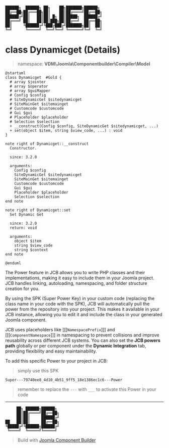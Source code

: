 ```
██████╗  ██████╗ ██╗    ██╗███████╗██████╗
██╔══██╗██╔═══██╗██║    ██║██╔════╝██╔══██╗
██████╔╝██║   ██║██║ █╗ ██║█████╗  ██████╔╝
██╔═══╝ ██║   ██║██║███╗██║██╔══╝  ██╔══██╗
██║     ╚██████╔╝╚███╔███╔╝███████╗██║  ██║
╚═╝      ╚═════╝  ╚══╝╚══╝ ╚══════╝╚═╝  ╚═╝
```
# class Dynamicget (Details)
> namespace: **VDM\Joomla\Componentbuilder\Compiler\Model**

```uml
@startuml
class Dynamicget  #Gold {
  # array $jointer
  # array $operator
  # array $guiMapper
  # Config $config
  # SiteDynamicGet $sitedynamicget
  # SiteMainGet $sitemainget
  # Customcode $customcode
  # Gui $gui
  # Placeholder $placeholder
  # Selection $selection
  + __construct(Config $config, SiteDynamicGet $sitedynamicget, ...)
  + set(object $item, string $view_code, ...) : void
}

note right of Dynamicget::__construct
  Constructor.

  since: 3.2.0
  
  arguments:
    Config $config
    SiteDynamicGet $sitedynamicget
    SiteMainGet $sitemainget
    Customcode $customcode
    Gui $gui
    Placeholder $placeholder
    Selection $selection
end note

note right of Dynamicget::set
  Set Dynamic Get

  since: 3.2.0
  return: void
  
  arguments:
    object $item
    string $view_code
    string $context
end note
 
@enduml
```

The Power feature in JCB allows you to write PHP classes and their implementations, making it easy to include them in your Joomla project. JCB handles linking, autoloading, namespacing, and folder structure creation for you.

By using the SPK (Super Power Key) in your custom code (replacing the class name in your code with the SPK), JCB will automatically pull the power from the repository into your project. This makes it available in your JCB instance, allowing you to edit it and include the class in your generated Joomla component.

JCB uses placeholders like [[[`NamespacePrefix`]]] and [[[`ComponentNamespace`]]] in namespacing to prevent collisions and improve reusability across different JCB systems. You can also set the **JCB powers path** globally or per component under the **Dynamic Integration** tab, providing flexibility and easy maintainability.

To add this specific Power to your project in JCB:

> simply use this SPK
```
Super---79740ee8_4d10_4b51_9ff5_18e1386ec1c6---Power
```
> remember to replace the `---` with `___` to activate this Power in your code

---
```
     ██╗ ██████╗██████╗
     ██║██╔════╝██╔══██╗
     ██║██║     ██████╔╝
██   ██║██║     ██╔══██╗
╚█████╔╝╚██████╗██████╔╝
 ╚════╝  ╚═════╝╚═════╝
```
> Build with [Joomla Component Builder](https://git.vdm.dev/joomla/Component-Builder)

